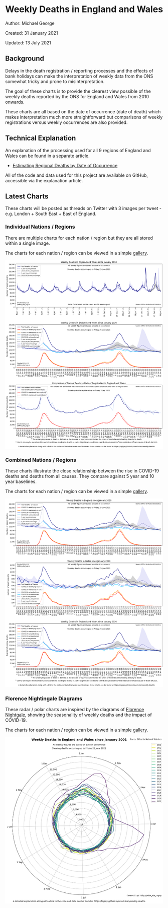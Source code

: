 # Weekly Deaths in England and Wales

Author: Michael George

Created: 31 January 2021

Updated: 13 July 2021



## Background

Delays in the death registration / reporting processes and the effects of bank holidays can make the interpretation of weekly data from the ONS somewhat tricky and prone to misinterpretation.

The goal of these charts is to provide the clearest view possible of the weekly deaths reported by the ONS for England and Wales from 2010 onwards.

These charts are all based on the date of occurrence (date of death) which makes interpretation much more straightforward but comparisons of weekly registrations versus weekly occurrences are also provided.



## Technical Explanation

An explanation of the processing used for all 9 regions of England and Wales can be found in a separate article.

- [Estimating Regional Deaths by Date of Occurrence](../estimating-regional-occurrences/README.md)

All of the code and data used for this project are available on GitHub, accessible via the explanation article.



## Latest Charts

These charts will be posted as threads on Twitter with 3 images per tweet - e.g. London + South East + East of England.



### Individual Nations / Regions

There are multiple charts for each nation / region but they are all stored within a single image.

The charts for each nation / region can be viewed in a simple [gallery](regions.html).

[![England and Wales](england_wales.png)](regions.html)



### Combined Nations / Regions

These charts illustrate the close relationship between the rise in COVID-19 deaths and deaths from all causes. They compare against 5 year and 10 year baselines.

The charts for each nation / region can be viewed in a simple [gallery](regions_alt.html).

[![England and Wales](5_years_4.png)](regions_alt.html)




### Florence Nightingale Diagrams

These radar / polar charts are inspired by the diagrams of [Florence Nightgale](https://www.florence-nightingale.co.uk/coxcomb-diagram-1858/), showing the seasonality of weekly deaths and the impact of COVID-19.

The charts for each nation / region can be viewed in a simple [gallery](regions_polar.html).

[![England and Wales](england_wales_polar.png)](regions_polar.html)


